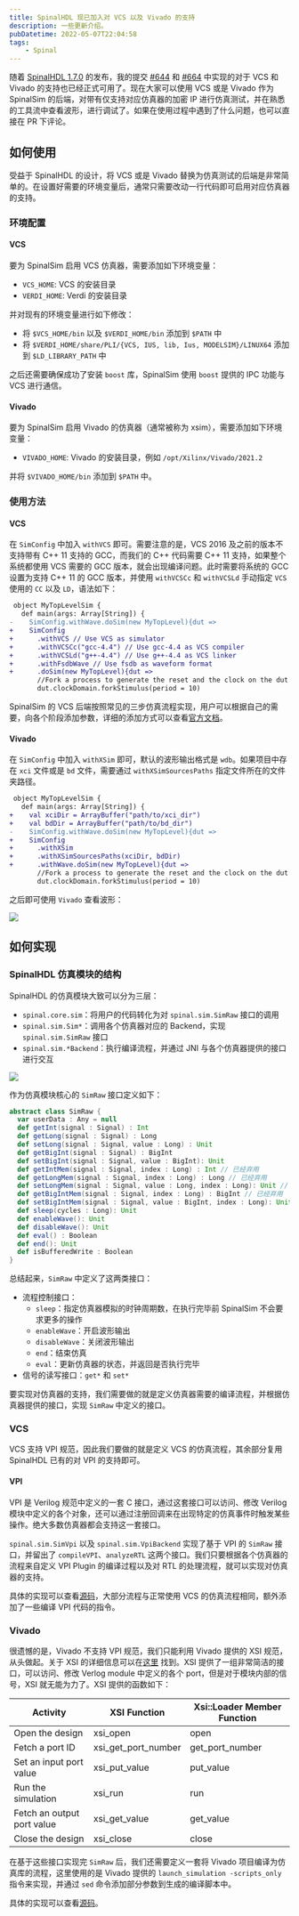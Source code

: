 ```yaml
---
title: SpinalHDL 现已加入对 VCS 以及 Vivado 的支持
description: 一些更新介绍。
pubDatetime: 2022-05-07T22:04:58
tags: 
    - Spinal
---
```


随着 [SpinalHDL 1.7.0](https://github.com/SpinalHDL/SpinalHDL/releases/tag/v1.7.0) 的发布，我的提交 [#644](https://github.com/SpinalHDL/SpinalHDL/pull/644) 和 [#664](https://github.com/SpinalHDL/SpinalHDL/pull/664) 中实现的对于 VCS 和 Vivado 的支持也已经正式可用了。现在大家可以使用 VCS 或是 Vivado 作为 SpinalSim 的后端，对带有仅支持对应仿真器的加密 IP 进行仿真测试，并在熟悉的工具流中查看波形，进行调试了。如果在使用过程中遇到了什么问题，也可以直接在 PR 下评论。

## 如何使用

受益于 SpinalHDL 的设计，将 VCS 或是 Vivado 替换为仿真测试的后端是非常简单的。在设置好需要的环境变量后，通常只需要改动一行代码即可启用对应仿真器的支持。

### 环境配置

#### VCS

要为 SpinalSim 启用 VCS 仿真器，需要添加如下环境变量：

- `VCS_HOME`: VCS 的安装目录
- `VERDI_HOME`: Verdi 的安装目录

并对现有的环境变量进行如下修改：

- 将 `$VCS_HOME/bin` 以及 `$VERDI_HOME/bin` 添加到 `$PATH` 中
- 将 `$VERDI_HOME/share/PLI/{VCS, IUS, lib, Ius, MODELSIM}/LINUX64` 添加到 `$LD_LIBRARY_PATH` 中

之后还需要确保成功了安装 `boost` 库，SpinalSim 使用 `boost` 提供的 IPC 功能与 VCS 进行通信。

#### Vivado

要为 SpinalSim 启用 Vivado 的仿真器（通常被称为 xsim），需要添加如下环境变量：

- `VIVADO_HOME`: Vivado 的安装目录，例如 `/opt/Xilinx/Vivado/2021.2`

并将 `$VIVADO_HOME/bin` 添加到 `$PATH` 中。

### 使用方法

#### VCS

在 `SimConfig` 中加入 `withVCS` 即可。需要注意的是，VCS 2016 及之前的版本不支持带有 C++ 11 支持的 GCC，而我们的 C++ 代码需要 C++ 11 支持，如果整个系统都使用 VCS 需要的 GCC 版本，就会出现编译问题。此时需要将系统的 GCC 设置为支持 C++ 11 的 GCC 版本，并使用 `withVCSCc` 和 `withVCSLd` 手动指定 `VCS` 使用的 `CC` 以及 `LD`，语法如下： 

```diff
 object MyTopLevelSim {
   def main(args: Array[String]) {
-    SimConfig.withWave.doSim(new MyTopLevel){dut =>
+    SimConfig
+      .withVCS // Use VCS as simulator
+      .withVCSCc("gcc-4.4") // Use gcc-4.4 as VCS compiler
+      .withVCSLd("g++-4.4") // Use g++-4.4 as VCS linker
+      .withFsdbWave // Use fsdb as waveform format
+      .doSim(new MyTopLevel){dut =>
       //Fork a process to generate the reset and the clock on the dut
       dut.clockDomain.forkStimulus(period = 10)
```

SpinalSim 的 VCS 后端按照常见的三步仿真流程实现，用户可以根据自己的需要，向各个阶段添加参数，详细的添加方式可以查看[官方文档](https://spinalhdl.github.io/SpinalDoc-RTD/master/SpinalHDL/Simulation/install/VCS.html)。

#### Vivado

在 `SimConfig` 中加入 `withXSim` 即可，默认的波形输出格式是 `wdb`。如果项目中存在 `xci` 文件或是 `bd` 文件，需要通过 `withXSimSourcesPaths` 指定文件所在的文件夹路径。

```diff
 object MyTopLevelSim {
   def main(args: Array[String]) {
+    val xciDir = ArrayBuffer("path/to/xci_dir")
+    val bdDir = ArrayBuffer("path/to/bd_dir")
-    SimConfig.withWave.doSim(new MyTopLevel){dut =>
+    SimConfig
+      .withXSim
+      .withXSimSourcesPaths(xciDir, bdDir)
+      .withWave.doSim(new MyTopLevel){dut =>
       //Fork a process to generate the reset and the clock on the dut
       dut.clockDomain.forkStimulus(period = 10)
```
之后即可使用 `Vivado` 查看波形：

![](https://user-images.githubusercontent.com/15176913/160247664-909660e3-c974-48ba-ae97-ef2abbaade71.png)

## 如何实现

### SpinalHDL 仿真模块的结构

SpinalHDL 的仿真模块大致可以分为三层：

- `spinal.core.sim`：将用户的代码转化为对 `spinal.sim.SimRaw` 接口的调用
- `spinal.sim.Sim*`：调用各个仿真器对应的 Backend，实现 `spinal.sim.SimRaw` 接口
- `spinal.sim.*Backend`：执行编译流程，并通过 JNI 与各个仿真器提供的接口进行交互

![](https://s3.bmp.ovh/imgs/2022/05/07/e35a9b41598c2739.jpg)

作为仿真模块核心的 `SimRaw` 接口定义如下：

```scala
abstract class SimRaw {
  var userData : Any = null
  def getInt(signal : Signal) : Int
  def getLong(signal : Signal) : Long
  def setLong(signal : Signal, value : Long) : Unit
  def getBigInt(signal : Signal) : BigInt
  def setBigInt(signal : Signal, value : BigInt): Unit
  def getIntMem(signal : Signal, index : Long) : Int // 已经弃用
  def getLongMem(signal : Signal, index : Long) : Long // 已经弃用
  def setLongMem(signal : Signal, value : Long, index : Long): Unit // 已经弃用
  def getBigIntMem(signal : Signal, index : Long) : BigInt // 已经弃用
  def setBigIntMem(signal : Signal, value : BigInt, index : Long): Unit // 已经弃用
  def sleep(cycles : Long): Unit
  def enableWave(): Unit
  def disableWave(): Unit
  def eval() : Boolean
  def end(): Unit
  def isBufferedWrite : Boolean
}
```

总结起来，`SimRaw` 中定义了这两类接口：

- 流程控制接口：
  - `sleep`：指定仿真器模拟的时钟周期数，在执行完毕前 SpinalSim 不会要求更多的操作
  - `enableWave`：开启波形输出
  - `disableWave`：关闭波形输出
  - `end`：结束仿真
  - `eval`：更新仿真器的状态，并返回是否执行完毕
- 信号的读写接口：`get*` 和 `set*`

要实现对仿真器的支持，我们需要做的就是定义仿真器需要的编译流程，并根据仿真器提供的接口，实现 `SimRaw` 中定义的接口。

### VCS

VCS 支持 VPI 规范，因此我们要做的就是定义 VCS 的仿真流程，其余部分复用 SpinalHDL 已有的对 VPI 的支持即可。

#### VPI

VPI 是 Verilog 规范中定义的一套 C 接口，通过这套接口可以访问、修改 Verilog 模块中定义的各个对象，还可以通过注册回调来在出现特定的仿真事件时触发某些操作。绝大多数仿真器都会支持这一套接口。

`spinal.sim.SimVpi` 以及 `spinal.sim.VpiBackend` 实现了基于 VPI 的 `SimRaw` 接口，并留出了 `compileVPI`、`analyzeRTL` 这两个接口。我们只要根据各个仿真器的流程来自定义 VPI Plugin 的编译过程以及对 RTL 的处理流程，就可以实现对仿真器的支持。

具体的实现可以查看[源码](https://github.com/SpinalHDL/SpinalHDL/blob/dev/sim/src/main/scala/spinal/sim/VpiBackend.scala#L671)，大部分流程与正常使用 VCS 的仿真流程相同，额外添加了一些编译 VPI 代码的指令。

### Vivado

很遗憾的是，Vivado 不支持 VPI 规范，我们只能利用 Vivado 提供的 XSI 规范，从头做起。关于 XSI 的详细信息可以在[这里](https://docs.xilinx.com/r/en-US/ug900-vivado-logic-simulation/Using-Xilinx-Simulator-Interface) 找到。XSI 提供了一组非常简洁的接口，可以访问、修改 Verlog module 中定义的各个 port，但是对于模块内部的信号，XSI 就无能为力了。XSI 提供的函数如下：

|Activity|XSI Function|Xsi::Loader Member Function|
|--- |--- |--- |
|Open the design|xsi_open|open|
|Fetch a port ID|xsi_get_port_number|get_port_number|
|Set an input port value|xsi_put_value|put_value|
|Run the simulation|xsi_run|run|
|Fetch an output port value|xsi_get_value|get_value|
|Close the design|xsi_close|close|

在基于这些接口实现完 `SimRaw` 后，我们还需要定义一套将 Vivado 项目编译为仿真库的流程，这里使用的是 Vivado 提供的 `launch_simulation -scripts_only` 指令来实现，并通过 `sed` 命令添加部分参数到生成的编译脚本中。

具体的实现可以查看[源码](https://github.com/SpinalHDL/SpinalHDL/blob/dev/sim/src/main/scala/spinal/sim/XSimBackend.scala)。